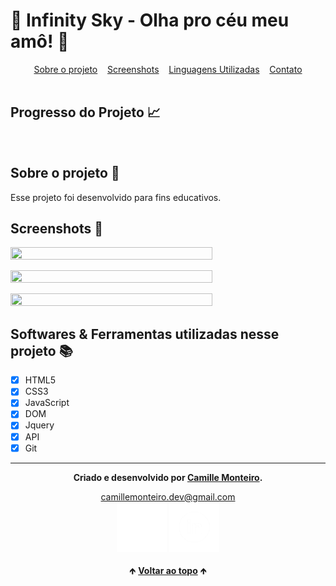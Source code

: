 # 💫 Infinity Sky - Olha pro céu meu amô! 🌌

<div id="inicio" align=center>
  <a href="#sobre">Sobre o projeto</a>&nbsp;&nbsp;&nbsp;
  <a href="screenshots">Screenshots</a>&nbsp;&nbsp;&nbsp;
  <a href="#linguagens">Linguagens Utilizadas</a>&nbsp;&nbsp;&nbsp;
  <a href="#contato">Contato</a> 
</div><br>

<h2>Progresso do Projeto 📈</h2><br>

<!-- <img src="https://raw.githubusercontent.com/camimonteiro/Cripto_PandoraBox/main/Screenshots/100%25.png" height="40em"><br> -->

<h2 id="sobre">Sobre o projeto 🔎</h2>
<!-- <p> Olha pro céu meu amô
Cripto - PandoraBox é uma aplicação de criptografia de texto utilizando dois códigos: Base 64 e Cifra de César, como opção para criptografar a mensagem. A ferramenta permite que os textos sejam tanto criptografados quanto descriptografados.<br> -->

<!-- <strong>E ai quem vai ter coragem de abrir essa PandoraBox?</strong> -->

Esse projeto foi desenvolvido para fins educativos.</p>

<h2 id="screenshots">Screenshots 📸</h2>

<img src="" width="80%" height="50%"><br>

<img src="g" width="80%" height="50%"><br>

<img src="" width="80%" height="50%"><br>


<h2 id="linguagens">Softwares & Ferramentas utilizadas nesse projeto 📚</h2>

- [x] HTML5
- [x] CSS3
- [x] JavaScript
- [x] DOM
- [x] Jquery
- [x] API
- [x] Git

<hr>

<div id="contato" align="center">
  
  **Criado e desenvolvido por [Camille Monteiro](https://www.linkedin.com/in/camillemonteiro/).**
  
 <div align="center"> 
  <a href="mailto:camillemonteiro.dev@gmail.com">camillemonteiro.dev@gmail.com</a><br>
  <a href="https://github.com/camimonteiro" target="_blank"><img src="https://raw.githubusercontent.com/camimonteiro/Game_SaidaEscarlate/main/Images/GitHubwhite.png" height="80em" title="GitHub de Camille"></a>
  <a href="https://www.linkedin.com/in/camillemonteiro/" target="_blank"><img src="https://raw.githubusercontent.com/camimonteiro/Game_SaidaEscarlate/main/Images/LinkedInWhite.png" height="80em" title="LinkedIn de Camille"></a>
  </div>
</div>

<br>

<div align="center">
  &#129145;&nbsp;<a href="#inicio"><strong>Voltar ao topo</strong></a>&nbsp;&#129145;
</div>
